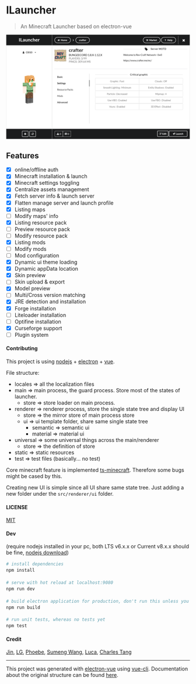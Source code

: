 # ILauncher

> An Minecraft Launcher based on electron-vue

![Image](/misc/0.png)

## Features 

 - [x] online/offline auth
 - [x] Minecraft installation & launch
 - [x] Minecraft settings toggling
 - [x] Centralize assets management
 - [x] Fetch server info & launch server
 - [x] Flatten manage server and launch profile
 - [x] Listing maps
 - [ ] Modify maps' info
 - [x] Listing resource pack
 - [ ] Preview resource pack
 - [ ] Modify resource pack
 - [x] Listing mods
 - [ ] Modify mods
 - [ ] Mod configuration
 - [x] Dynamic ui theme loading
 - [x] Dynamic appData location
 - [x] Skin preview
 - [ ] Skin upload & export
 - [x] Model preview
 - [ ] Multi/Cross version matching 
 - [x] JRE detection and installation 
 - [x] Forge installation
 - [ ] Liteloader installation
 - [ ] Optifine installation
 - [x] Curseforge support
 - [ ] Plugin system

#### Contributing

This project is using [nodejs](https://nodejs.org/) + [electron](https://electron.atom.io) + [vue](https://vuejs.org).

File structure:

- locales => all the localization files
- main => main process, the guard process. Store most of the states of launcher.
    - store => store loader on main process. 
- renderer => renderer process, store the single state tree and display UI
    - store => the mirror store of main process store
    - ui => ui template folder, share same single state tree
        - semantic => semantic ui
        - material => material ui
- universal => some universal things across the main/renderer
    - store => the definition of store
- static => static resources
- test => test files (basically... no test)

Core minecraft feature is implemented [ts-minecraft](https://github.com/InfinityStudio/ts-minecraft). Therefore some bugs might be cased by this.

Creating new UI is simple since all UI share same state tree.
Just adding a new folder under the `src/renderer/ui` folder.

#### LICENSE 

[MIT](LICENSE)

#### Dev

(require nodejs installed in your pc, both LTS v6.x.x or Current v8.x.x should be fine, [nodejs download](https://nodejs.org/))

``` bash
# install dependencies
npm install

# serve with hot reload at localhost:9080
npm run dev

# build electron application for production, don't run this unless you really want to make a product env.... use npm run dev to dev
npm run build

# run unit tests, whereas no tests yet
npm test


```

#### Credit

[Jin](https://github.com/Indexyz), [LG](https://github.com/LasmGratel), [Phoebe](https://github.com/PhoebezZ), [Sumeng Wang](https://github.com/orgs/CIJHN/people/darkkingwsm), [Luca](https://github.com/LucaIsGenius), [Charles Tang](https://github.com/orgs/CIJHN/people/CharlesQT)

---

This project was generated with [electron-vue](https://github.com/SimulatedGREG/electron-vue) using [vue-cli](https://github.com/vuejs/vue-cli). Documentation about the original structure can be found [here](https://simulatedgreg.gitbooks.io/electron-vue/content/index.html).
